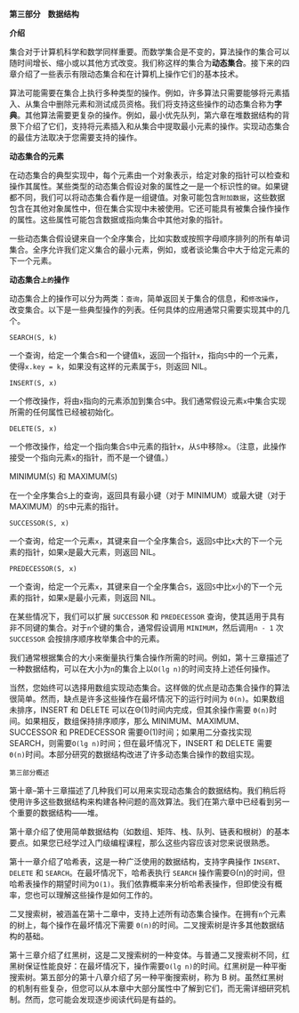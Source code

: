 **第三部分    数据结构**

**介绍**

集合对于计算机科学和数学同样重要。而数学集合是不变的，算法操作的集合可以随时间增长、缩小或以其他方式改变。我们称这样的集合为**动态集合**。接下来的四章介绍了一些表示有限动态集合和在计算机上操作它们的基本技术。

算法可能需要在集合上执行多种类型的操作。例如，许多算法只需要能够将元素插入、从集合中删除元素和测试成员资格。我们将支持这些操作的动态集合称为**字典**。其他算法需要更复杂的操作。例如，最小优先队列，第六章在堆数据结构的背景下介绍了它们，支持将元素插入和从集合中提取最小元素的操作。实现动态集合的最佳方法取决于您需要支持的操作。

**动态集合的元素**

在动态集合的典型实现中，每个元素由一个对象表示，给定对象的指针可以检查和操作其属性。某些类型的动态集合假设对象的属性之一是一个标识性的`键`。如果键都不同，我们可以将动态集合看作是一组键值。对象可能包含`附加数据`，这些数据包含在其他对象属性中，但在集合实现中未被使用。它还可能具有被集合操作操作的属性。这些属性可能包含数据或指向集合中其他对象的指针。

一些动态集合假设键来自一个全序集合，比如实数或按照字母顺序排列的所有单词集合。全序允许我们定义集合的最小元素，例如，或者谈论集合中大于给定元素的下一个元素。

**动态集合`上的`操作**

动态集合上的操作可以分为两类：`查询`，简单返回关于集合的信息，和`修改操作`，改变集合。以下是一些典型操作的列表。任何具体的应用通常只需要实现其中的几个。

`SEARCH(S, k)`

一个查询，给定一个集合`S`和一个键值`k`，返回一个指针`x`，指向`S`中的一个元素，使得`x.key = k`，如果没有这样的元素属于`S`，则返回 NIL。

`INSERT(S, x)`  

一个修改操作，将由`x`指向的元素添加到集合`S`中。我们通常假设元素`x`中集合实现所需的任何属性已经被初始化。

`DELETE(S, x)`

一个修改操作，给定一个指向集合`S`中元素的指针`x`，从`S`中移除`x`。（注意，此操作接受一个指向元素`x`的指针，而不是一个键值。）

MINIMUM(`S`) 和 MAXIMUM(`S`)

在一个全序集合`S`上的查询，返回具有最小键（对于 MINIMUM）或最大键（对于 MAXIMUM）的`S`中元素的指针。

`SUCCESSOR(S, x)`

一个查询，给定一个元素`x`，其键来自一个全序集合`S`，返回`S`中比`x`大的下一个元素的指针，如果`x`是最大元素，则返回 NIL。

`PREDECESSOR(S, x)`

一个查询，给定一个元素`x`，其键来自一个全序集合`S`，返回`S`中比`x`小的下一个元素的指针，如果`x`是最小元素，则返回 NIL。

在某些情况下，我们可以扩展 `SUCCESSOR` 和 `PREDECESSOR` 查询，使其适用于具有非不同键的集合。对于`n`个键的集合，通常假设调用 `MINIMUM`，然后调用`n - 1` 次 `SUCCESSOR` 会按排序顺序枚举集合中的元素。

我们通常根据集合的大小来衡量执行集合操作所需的时间。例如，第十三章描述了一种数据结构，可以在大小为`n`的集合上以`O(lg n)`的时间支持上述任何操作。

当然，您始终可以选择用数组实现动态集合。这样做的优点是动态集合操作的算法很简单。然而，缺点是许多这些操作在最坏情况下的运行时间为 `Θ(n)`。如果数组未排序，INSERT 和 DELETE 可以在Θ(1)时间内完成，但其余操作需要 `Θ(n)`时间。如果相反，数组保持排序顺序，那么 MINIMUM、MAXIMUM、SUCCESSOR 和 PREDECESSOR 需要Θ(1)时间；如果用二分查找实现 SEARCH，则需要`O(lg n)`时间；但在最坏情况下，INSERT 和 DELETE 需要 `Θ(n)`时间。本部分研究的数据结构改进了许多动态集合操作的数组实现。

`第三部分概述`

第十章–第十三章描述了几种我们可以用来实现动态集合的数据结构。我们稍后将使用许多这些数据结构来构建各种问题的高效算法。我们在第六章中已经看到另一个重要的数据结构——堆。

第十章介绍了使用简单数据结构（如数组、矩阵、栈、队列、链表和根树）的基本要点。如果您已经学过入门级编程课程，那么这些内容应该对您来说很熟悉。

第十一章介绍了哈希表，这是一种广泛使用的数据结构，支持字典操作 `INSERT`、`DELETE` 和 `SEARCH`。在最坏情况下，哈希表执行 `SEARCH` 操作需要Θ(n)的时间，但哈希表操作的期望时间为`O(1)`。我们依靠概率来分析哈希表操作，但即使没有概率，您也可以理解这些操作是如何工作的。

二叉搜索树，被涵盖在第十二章中，支持上述所有动态集合操作。在拥有`n`个元素的树上，每个操作在最坏情况下需要 `Θ(n)`的时间。二叉搜索树是许多其他数据结构的基础。

第十三章介绍了红黑树，这是二叉搜索树的一种变体。与普通二叉搜索树不同，红黑树保证性能良好：在最坏情况下，操作需要`O(lg n)`的时间。红黑树是一种平衡搜索树。第五部分的第十八章介绍了另一种平衡搜索树，称为 B 树。虽然红黑树的机制有些复杂，但您可以从本章中大部分属性中了解到它们，而无需详细研究机制。然而，您可能会发现逐步阅读代码是有益的。
